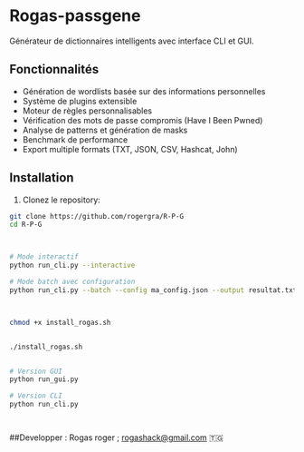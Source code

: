 # Rogas-passgene

Générateur de dictionnaires intelligents avec interface CLI et GUI.

## Fonctionnalités

- Génération de wordlists basée sur des informations personnelles
- Système de plugins extensible
- Moteur de règles personnalisables
- Vérification des mots de passe compromis (Have I Been Pwned)
- Analyse de patterns et génération de masks
- Benchmark de performance
- Export multiple formats (TXT, JSON, CSV, Hashcat, John)

## Installation

1. Clonez le repository:

```bash
git clone https://github.com/rogergra/R-P-G
cd R-P-G



# Mode interactif
python run_cli.py --interactive

# Mode batch avec configuration
python run_cli.py --batch --config ma_config.json --output resultat.txt



chmod +x install_rogas.sh


./install_rogas.sh


# Version GUI
python run_gui.py

# Version CLI
python run_cli.py




```

##Developper : Rogas roger ; rogashack@gmail.com    🇹🇬
